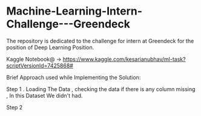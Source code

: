 # Machine-Learning-Intern-Challenge---Greendeck

The repository is dedicated to the challenge for intern at Greendeck for the position of Deep Learning Position.

Kaggle Notebook@ -> https://www.kaggle.com/kesarianubhav/ml-task?scriptVersionId=7425868#

Brief Approach used while Implementing the Solution:

Step 1 . Loading The Data , checking the data if there is any column missing , In this Dataset We didn't had.

Step 2  
